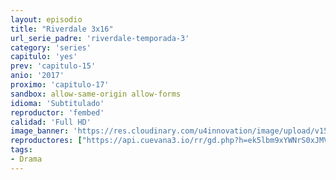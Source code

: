```yaml
---
layout: episodio
title: "Riverdale 3x16"
url_serie_padre: 'riverdale-temporada-3'
category: 'series'
capitulo: 'yes'
prev: 'capitulo-15'
anio: '2017'
proximo: 'capitulo-17'
sandbox: allow-same-origin allow-forms
idioma: 'Subtitulado'
reproductor: 'fembed'
calidad: 'Full HD'
image_banner: 'https://res.cloudinary.com/u4innovation/image/upload/v1565152608/maxresdefault-min_vy9nnj.jpg'
reproductores: ["https://api.cuevana3.io/rr/gd.php?h=ek5lbm9xYWNrS0xJMVp5b21KREk0dFBLbjVkaHhkRGdrOG1jbnBpUnhhS1ZyS2FiZzgra3c4dXlmRitDdEpmSzJNNmFYNkRJdXIyMXg0MW1kTlhKdXRtU3FadVkyUT09"]
tags:
- Drama
---
```











